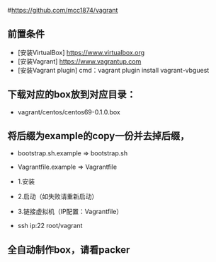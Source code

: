 #https://github.com/mcc1874/vagrant

## 前置条件
- [安装VirtualBox] https://www.virtualbox.org
- [安装Vagrant] https://www.vagrantup.com
- [安装Vagrant plugin] cmd：vagrant plugin install vagrant-vbguest

## 下载对应的box放到对应目录：
- vagrant/centos/centos69-0.1.0.box

## 将后缀为example的copy一份并去掉后缀，
- bootstrap.sh.example => bootstrap.sh
- Vagrantfile.example => Vagrantfile

- 1.安装
- 2.启动（如失败请重新启动）
- 3.链接虚拟机（IP配置：Vagrantfile）
- ssh ip:22 root/vagrant


## 全自动制作box，请看packer